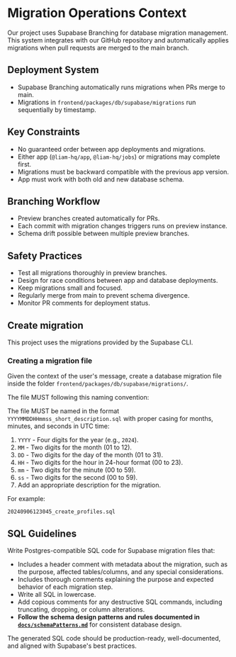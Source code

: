 # Migration Operations Context

Our project uses Supabase Branching for database migration management. This system integrates with our GitHub repository and automatically applies migrations when pull requests are merged to the main branch.

## Deployment System

- Supabase Branching automatically runs migrations when PRs merge to main.
- Migrations in `frontend/packages/db/supabase/migrations` run sequentially by timestamp.

## Key Constraints

- No guaranteed order between app deployments and migrations.
- Either app (`@liam-hq/app`, `@liam-hq/jobs`) or migrations may complete first.
- Migrations must be backward compatible with the previous app version.
- App must work with both old and new database schema.

## Branching Workflow

- Preview branches created automatically for PRs.
- Each commit with migration changes triggers runs on preview instance.
- Schema drift possible between multiple preview branches.

## Safety Practices

- Test all migrations thoroughly in preview branches.
- Design for race conditions between app and database deployments.
- Keep migrations small and focused.
- Regularly merge from main to prevent schema divergence.
- Monitor PR comments for deployment status.

## Create migration

This project uses the migrations provided by the Supabase CLI.

### Creating a migration file

Given the context of the user's message, create a database migration file inside the folder `frontend/packages/db/supabase/migrations/`.

The file MUST following this naming convention:

The file MUST be named in the format `YYYYMMDDHHmmss_short_description.sql` with proper casing for months, minutes, and seconds in UTC time:

1. `YYYY` - Four digits for the year (e.g., `2024`).
2. `MM` - Two digits for the month (01 to 12).
3. `DD` - Two digits for the day of the month (01 to 31).
4. `HH` - Two digits for the hour in 24-hour format (00 to 23).
5. `mm` - Two digits for the minute (00 to 59).
6. `ss` - Two digits for the second (00 to 59).
7. Add an appropriate description for the migration.

For example:

```
20240906123045_create_profiles.sql
```

## SQL Guidelines

Write Postgres-compatible SQL code for Supabase migration files that:

- Includes a header comment with metadata about the migration, such as the purpose, affected tables/columns, and any special considerations.
- Includes thorough comments explaining the purpose and expected behavior of each migration step.
- Write all SQL in lowercase.
- Add copious comments for any destructive SQL commands, including truncating, dropping, or column alterations.
- **Follow the schema design patterns and rules documented in [`docs/schemaPatterns.md`](./schemaPatterns.md)** for consistent database design.

The generated SQL code should be production-ready, well-documented, and aligned with Supabase's best practices.
